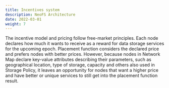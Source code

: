 ```yaml
---
title: Incentives system
description: NeoFS Architecture
date: 2022-03-01
weight: 7
---
```


The incentive model and pricing follow free-market principles. Each node declares how much it wants to receive as a reward for data storage services for the upcoming epoch. Placement function considers the declared price and prefers nodes with better prices. However, because nodes in Network Map declare key-value attributes describing their parameters, such as geographical location, type of storage, capacity and others also used in Storage Policy, it leaves an opportunity for nodes that want a higher price and have better or unique services to still get into the placement function result.
